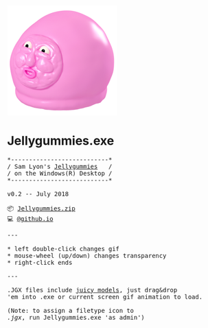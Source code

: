 <img src="https://raw.githubusercontent.com/mntn-dev/mntn-dev.github.io/master/Jellygummies/exe.png"/>

Jellygummies.exe
================
<pre>
*---------------------------*
/ Sam Lyon's <a href="https://www.jellygummies.com" target="_blank">Jellygummies</a>   /
/ on the Windows(R) Desktop /
*---------------------------*

v0.2 -- July 2018

📦 <a href="https://github.com/mntn-dev/Jellygummies/raw/master/Jellygummies.zip" target="_blank">Jellygummies.zip</a>
💻 <a href="https://mntn-dev.github.io/Jellygummies" target="_blank">@github.io</a>

---

* left double-click changes gif
* mouse-wheel (up/down) changes transparency
* right-click ends

---

.JGX files include <a href="https://github.com/mntn-dev/Jellygummies/tree/master/juicy_models" target="_blank">juicy models</a>, just drag&drop
'em into .exe or current screen gif animation to load.

(Note: to assign a filetype icon to
<em>.jgx</em>, run Jellygummies.exe 'as admin')

</pre>






